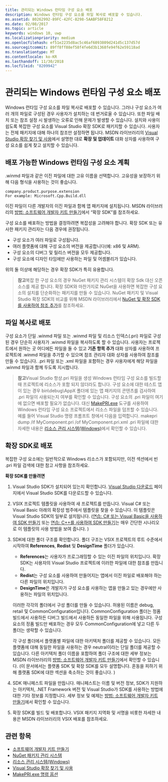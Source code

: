 ```yaml
---
title: 관리되는 Windows 런타임 구성 요소 배포
description: Windows 런타임 구성 요소를 파일 복사로 배포할 수 있습니다.
ms.assetid: 80262992-89FC-42FC-8298-5AABF58F8212
ms.date: 02/08/2017
ms.topic: article
keywords: windows 10, uwp
ms.localizationpriority: medium
ms.openlocfilehash: ef51e2235d8ac5c46af6093809d241d5c137d57d
ms.sourcegitcommit: 89ff8ff88ef58f4fe6d3b1368fe94f62e59118ad
ms.translationtype: MT
ms.contentlocale: ko-KR
ms.lasthandoff: 11/30/2018
ms.locfileid: "8209942"
---
```

# <a name="distributing-a-managed-windows-runtime-component"></a>관리되는 Windows 런타임 구성 요소 배포



Windows 런타임 구성 요소를 파일 복사로 배포할 수 있습니다. 그러나 구성 요소가 여러 개의 파일로 구성된 경우 사용자가 설치하는 데 번거로울 수 있습니다. 또한 파일 배치 또는 참조 설정 시 발생하는 오류로 인해 문제가 발생할 수 있습니다. 설치와 사용이 쉽도록 복잡한 구성 요소를 Visual Studio 확장 SDK로 패키지할 수 있습니다. 사용자는 전체 패키지에 대해 하나의 참조만 설정하면 됩니다. MSDN 라이브러리의 [Visual Studio 확장 찾기 및 사용](https://msdn.microsoft.com/library/vstudio/dd293638.aspx)에서 설명한 대로 **확장 및 업데이트** 대화 상자를 사용하여 구성 요소를 쉽게 찾고 설치할 수 있습니다.

## <a name="planning-a-distributable-windows-runtime-component"></a>배포 가능한 Windows 런타임 구성 요소 계획

.winmd 파일과 같은 이진 파일에 대한 고유 이름을 선택합니다. 고유성을 보장하기 위해 다음 형식을 사용하는 것이 좋습니다.

``` syntax
company.product.purpose.extension
For example: Microsoft.Cpp.Build.dll
```

이진 파일이 다른 개발자의 이진 파일과 함께 앱 패키지에 설치됩니다. MSDN 라이브러리의 [방법: 소프트웨어 개발자 키트 만들기](https://msdn.microsoft.com/library/hh768146.aspx)에서 “확장 SDK”를 참조하세요.

구성 요소를 배포하는 방법을 결정하려면 복잡성을 고려해야 합니다. 확장 SDK 또는 유사한 패키지 관리자는 다음 경우에 권장됩니다.

-   구성 요소가 여러 파일로 구성됩니다.
-   여러 플랫폼에 대해 구성 요소의 버전을 제공합니다(예: x86 및 ARM).
-   구성 요소의 디버그 및 릴리스 버전을 모두 제공합니다.
-   구성 요소에 디자인 타임에만 사용하는 파일 및 어셈블리가 있습니다.

위의 둘 이상에 해당하는 경우 확장 SDK가 특히 유용합니다.

> **참고**복잡 한 구성 요소의 경우 NuGet 패키지 관리 시스템이 확장 Sdk 대신 오픈 소스를 제공 합니다. 확장 SDK와 마찬가지로 NuGet을 사용하면 복잡한 구성 요소의 설치를 단순화하는 패키지를 만들 수 있습니다. NuGet 패키지 및 Visual Studio 확장 SDK의 비교를 위해 MSDN 라이브러리에서 [NuGet 및 확장 SDK를 사용하여 참조 추가](https://msdn.microsoft.com/library/jj161096.aspx)를 참조하세요.

## <a name="distribution-by-file-copy"></a>파일 복사로 배포

구성 요소가 단일 .winmd 파일 또는 .winmd 파일 및 리소스 인덱스(.pri) 파일로 구성된 경우 단순히 사용자가 .winmd 파일을 복사하도록 할 수 있습니다. 사용자는 프로젝트에서 원하는 곳 어디에든 파일을 둘 수 있고 **기존 항목 추가** 대화 상자를 사용하여 프로젝트에 .winmd 파일을 추가할 수 있으며 참조 관리자 대화 상자를 사용하여 참조를 만들 수 있습니다. .pri 파일 또는 .xml 파일을 포함하는 경우 사용자에게 해당 파일을 .winmd 파일과 함께 두도록 지시합니다.

> **참고**Visual Studio 항상.pri 파일을 생성 Windows 런타임 구성 요소를 빌드할 때 프로젝트에 리소스가 포함 되지 않더라도 합니다. 구성 요소에 대한 테스트 앱이 있는 경우 bin\\debug\\AppX 폴더에 있는 앱 패키지의 콘텐츠를 검사하여 .pri 파일이 사용되는지 여부를 확인할 수 있습니다. 구성 요소의 .pri 파일이 여기에 없으면 배포할 필요가 없습니다. 대신 [MakePRI.exe](https://msdn.microsoft.com/library/windows/apps/jj552945.aspx) 도구를 사용하여 Windows 런타임 구성 요소 프로젝트에서 리소스 파일을 덤프할 수 있습니다. 예를 들어 Visual Studio 명령 프롬프트 창에서 다음을 입력합니다. makepri dump /if MyComponent.pri /of MyComponent.pri.xml .pri 파일에 대한 자세한 내용은 [리소스 관리 시스템(Windows)](https://msdn.microsoft.com/library/windows/apps/jj552947.aspx)에서 확인할 수 있습니다.

## <a name="distribution-by-extension-sdk"></a>확장 SDK로 배포

복잡한 구성 요소에는 일반적으로 Windows 리소스가 포함되지만, 이전 섹션에서 빈 .pri 파일 검색에 대한 참고 사항을 참조하세요.

**확장 SDK를 만들려면**

1.  Visual Studio SDK가 설치되어 있는지 확인합니다. [Visual Studio 다운로드](https://www.visualstudio.com/downloads/download-visual-studio-vs) 페이지에서 Visual Studio SDK를 다운로드할 수 있습니다.
2.  VSIX 프로젝트 템플릿을 사용하여 새 프로젝트를 만듭니다. Visual C# 또는 Visual Basic 아래의 확장성 범주에서 템플릿을 찾을 수 있습니다. 이 템플릿은 Visual Studio SDK의 일부로 설치됩니다. ([연습: C# 또는 Visual Basic을 사용하여 SDK 만들기](https://msdn.microsoft.com/library/jj127119.aspx) 또는 [연습: C++를 사용하여 SDK 만들기](https://msdn.microsoft.com/library/jj127117.aspx)는 매우 간단한 시나리오로 이 템플릿의 사용 방법을 보여 줍니다. )
3.  SDK에 대한 폴더 구조를 확인합니다. 폴더 구조는 VSIX 프로젝트의 루트 수준에서 시작하여 **References**, **Redist** 및 **DesignTime** 폴더가 있습니다.

    -   **References**는 사용자가 프로그래밍할 수 있는 이진 파일의 위치입니다. 확장 SDK는 사용자의 Visual Studio 프로젝트에 이러한 파일에 대한 참조를 만듭니다.
    -   **Redist**는 구성 요소를 사용하여 만들어지는 앱에서 이진 파일로 배포해야 하는 다른 파일의 위치입니다.
    -   **DesignTime**은 개발자가 구성 요소를 사용하는 앱을 만들고 있는 경우에만 사용하는 파일의 위치입니다.

    이러한 각각의 폴더에서 구성 폴더를 만들 수 있습니다. 허용된 이름은 debug, retail 및 CommonConfiguration입니다. CommonConfiguration 폴더는 정품 빌드에서 사용하든 디버그 빌드에서 사용하든 동일한 파일을 위해 사용됩니다. 구성 요소의 정품 빌드만 배포하는 경우 모두 CommonConfiguration에 넣고 다른 두 폴더는 생략할 수 있습니다.

    각 구성 폴더에서 플랫폼별 파일에 대한 아키텍처 폴더를 제공할 수 있습니다. 모든 플랫폼에 대해 동일한 파일을 사용하는 경우 neutral이라는 단일 폴더를 제공할 수 있습니다. 다른 아키텍처 폴더 이름을 포함하여 폴더 구조에 대한 세부 정보는 MSDN 라이브러리의 [방법: 소프트웨어 개발자 키트 만들기](https://msdn.microsoft.com/library/hh768146.aspx)에서 확인할 수 있습니다. (이 문서에서는 플랫폼 SDK 및 확장 SDK를 모두 설명합니다. 혼동을 피하기 위해 플랫폼 SDK에 대한 섹션을 축소하는 것이 좋습니다. )

4.  SDK 매니페스트 파일을 만듭니다. 매니페스트는 이름 및 버전 정보, SDK가 지원하는 아키텍처, .NET Framework 버전 및 Visual Studio가 SDK를 사용하는 방법에 대한 기타 정보를 지정합니다. 세부 정보 및 예제는 [방법: 소프트웨어 개발자 키트 만들기](https://msdn.microsoft.com/library/hh768146.aspx)에서 확인할 수 있습니다.
5.  확장 SDK를 빌드 및 배포합니다. VSIX 패키지 지역화 및 서명을 비롯한 자세한 내용은 MSDN 라이브러리의 VSIX 배포를 참조하세요.

## <a name="related-topics"></a>관련 항목

* [소프트웨어 개발자 키트 만들기](https://msdn.microsoft.com/library/hh768146.aspx)
* [NuGet 패키지 관리 시스템](https://github.com/NuGet/Home)
* [리소스 관리 시스템(Windows)](https://msdn.microsoft.com/library/windows/apps/jj552947.aspx)
* [Visual Studio 확장 찾기 및 사용](https://msdn.microsoft.com/library/dd293638.aspx)
* [MakePRI.exe 명령 옵션](https://msdn.microsoft.com/library/windows/apps/jj552945.aspx)
